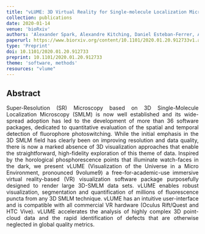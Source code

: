 ```yaml
---
title: "vLUME: 3D Virtual Reality for Single-molecule Localization Microscopy"
collection: publications
date: 2020-01-14
venue: 'bioRxiv'
authors: 'Alexander Spark, Alexandre Kitching, Daniel Esteban-Ferrer, Anoushka Handa, Alexander R Carr, Lisa-Maria Needham, Aleks Ponjavic, Mafalda Da Cunha Santos, James McColl, Christophe Leterrier, Simon J Davis, Ricardo Henriques, Steven F Lee'
paperurl: https://www.biorxiv.org/content/10.1101/2020.01.20.912733v1.abstract
type: 'Preprint'
doi: 10.1101/2020.01.20.912733
preprint: 10.1101/2020.01.20.912733
theme: 'software, methods'
resources: "vlume"
---
```


<h2> Abstract </h2>
<p align= "justify">
Super-Resolution (SR) Microscopy based on 3D Single-Molecule Localization Microscopy (SMLM) is now well established and its wide-spread adoption has led to the development of more than 36 software packages, dedicated to quantitative evaluation of the spatial and temporal detection of fluorophore photoswitching. While the initial emphasis in the 3D SMLM field has clearly been on improving resolution and data quality, there is now a marked absence of 3D visualization approaches that enable the straightforward, high-fidelity exploration of this theme of data. Inspired by the horological phosphorescence points that illuminate watch-faces in the dark, we present vLUME (Visualization of the Universe in a Micro Environment, pronounced 9volume9) a free-for-academic-use immersive virtual reality-based (VR) visualization software package purposefully designed to render large 3D-SMLM data sets. vLUME enables robust visualization, segmentation and quantification of millions of fluorescence puncta from any 3D SMLM technique. vLUME has an intuitive user-interface and is compatible with all commercial VR hardware (Oculus Rift/Quest and HTC Vive). vLUME accelerates the analysis of highly complex 3D point-cloud data and the rapid identification of defects that are otherwise neglected in global quality metrics.
